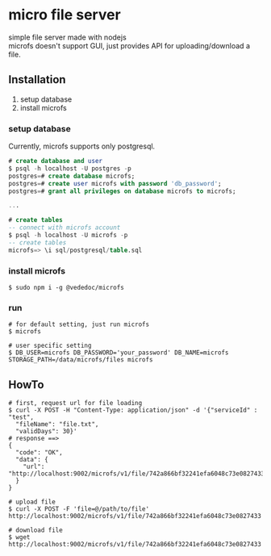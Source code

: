 # micro file server
simple file server made with nodejs  
microfs doesn't support GUI, just provides API for uploading/download a file.

## Installation
1. setup database
2. install microfs

### setup database
Currently, microfs supports only postgresql.  
```sql
# create database and user
$ psql -h localhost -U postgres -p 
postgres=# create database microfs;
postgres=# create user microfs with password 'db_password';
postgres=# grant all privileges on database microfs to microfs;

...

# create tables
-- connect with microfs account 
$ psql -h localhost -U microfs -p
-- create tables
microfs=> \i sql/postgresql/table.sql    
```

### install microfs
```shell
$ sudo npm i -g @vededoc/microfs
```

### run
```shell
# for default setting, just run microfs
$ microfs

# user specific setting
$ DB_USER=microfs DB_PASSWORD='your_password' DB_NAME=microfs STORAGE_PATH=/data/microfs/files microfs  
```
## HowTo
```shell
# first, request url for file loading
$ curl -X POST -H "Content-Type: application/json" -d '{"serviceId" : "test",
  "fileName": "file.txt",
  "validDays": 30}'
# response ==>
{
  "code": "OK",
  "data": {
    "url": "http://localhost:9002/microfs/v1/file/742a866bf32241efa6048c73e0827433"
  }
}

# upload file
$ curl -X POST -F 'file=@/path/to/file' http://localhost:9002/microfs/v1/file/742a866bf32241efa6048c73e0827433

# download file
$ wget http://localhost:9002/microfs/v1/file/742a866bf32241efa6048c73e0827433
```


